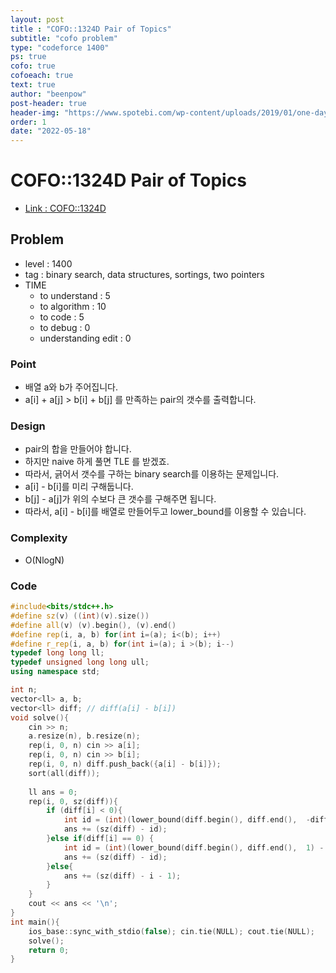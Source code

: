 ```yaml
---
layout: post
title : "COFO::1324D Pair of Topics"
subtitle: "cofo problem"
type: "codeforce 1400"
ps: true
cofo: true
cofoeach: true
text: true
author: "beenpow"
post-header: true
header-img: "https://www.spotebi.com/wp-content/uploads/2019/01/one-day-day-one-workout-motivation-spotebi.jpg"
order: 1
date: "2022-05-18"
---
```

# COFO::1324D Pair of Topics
- [Link : COFO::1324D](https://codeforces.com/problemset/problem/1324/D)


## Problem 

- level : 1400
- tag : binary search, data structures, sortings, two pointers
- TIME
  - to understand    : 5
  - to algorithm     : 10
  - to code          : 5
  - to debug         : 0
  - understanding edit : 0 

### Point
- 배열 a와 b가 주어집니다.
- a[i] + a[j] > b[i] + b[j] 를 만족하는 pair의 갯수를 출력합니다.
### Design
- pair의 합을 만들어야 합니다.
- 하지만 naive 하게 풀면 TLE 를 받겠죠.
- 따라서, 긁어서 갯수를 구하는 binary search를 이용하는 문제입니다.
- a[i] - b[i]를 미리 구해둡니다.
- b[j] - a[j]가 위의 수보다 큰 갯수를 구해주면 됩니다.
- 따라서, a[i] - b[i]를 배열로 만들어두고 lower_bound를 이용할 수 있습니다.

### Complexity
- O(NlogN)

### Code

```cpp
#include<bits/stdc++.h>
#define sz(v) ((int)(v).size())
#define all(v) (v).begin(), (v).end()
#define rep(i, a, b) for(int i=(a); i<(b); i++)
#define r_rep(i, a, b) for(int i=(a); i >(b); i--)
typedef long long ll;
typedef unsigned long long ull;
using namespace std;

int n;
vector<ll> a, b;
vector<ll> diff; // diff(a[i] - b[i])
void solve(){
    cin >> n;
    a.resize(n), b.resize(n);
    rep(i, 0, n) cin >> a[i];
    rep(i, 0, n) cin >> b[i];
    rep(i, 0, n) diff.push_back({a[i] - b[i]});
    sort(all(diff));
    
    ll ans = 0;
    rep(i, 0, sz(diff)){
        if (diff[i] < 0){
            int id = (int)(lower_bound(diff.begin(), diff.end(),  -diff[i] + 1) - diff.begin());
            ans += (sz(diff) - id);
        }else if(diff[i] == 0) {
            int id = (int)(lower_bound(diff.begin(), diff.end(),  1) - diff.begin());
            ans += (sz(diff) - id);
        }else{
            ans += (sz(diff) - i - 1);
        }
    }
    cout << ans << '\n';
}
int main(){
    ios_base::sync_with_stdio(false); cin.tie(NULL); cout.tie(NULL);
    solve();
    return 0;
}
```
